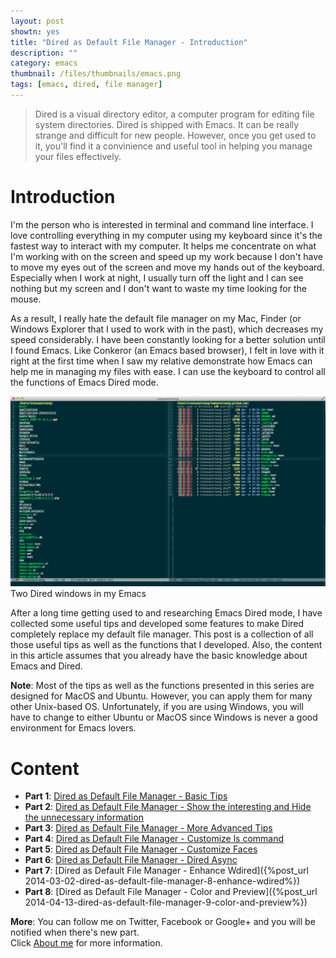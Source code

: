 ```yaml
---
layout: post
showtn: yes
title: "Dired as Default File Manager - Introduction"
description: ""
category: emacs
thumbnail: /files/thumbnails/emacs.png
tags: [emacs, dired, file manager]
---
```



> Dired is a visual directory editor, a computer program for editing file system
> directories. Dired is shipped with Emacs. It can be really strange and
> difficult for new people. However, once you get used to it, you'll find
> it a convinience and useful tool in helping you manage your files effectively.

# Introduction

I'm the person who is interested in terminal and command line interface. I love
controlling everything in my computer using my keyboard since it's the fastest
way to interact with my computer. It helps me concentrate on what I'm
working with on the screen and speed up my work because I don't have to move my
eyes out of the screen and move my hands out of the keyboard. Especially when I
work at night, I usually turn off the light and I can see nothing but my screen
and I don't want to waste my time looking for the mouse.

<!-- more -->

As a result, I really hate the default file manager on my Mac, Finder (or
Windows Explorer that I used to work with in the past), which decreases my speed
considerably. I have been constantly looking for a better solution until I found
Emacs. Like Conkeror (an Emacs based browser), I felt in love with it right at
the first time when I saw my relative demonstrate how Emacs can help me in
managing my files with ease. I can use the keyboard to control all the functions
of Emacs Dired mode.

![Dired mode in my Emacs](/files/2013-04-06-dired-mode-as-default-file-manager/dired.png)  
Two Dired windows in my Emacs

After a long time getting used to and researching Emacs Dired mode, I have
collected some useful tips and developed some features to make Dired completely
replace my default file manager. This post is a collection of all those useful
tips as well as the functions that I developed. Also, the content in this
article assumes that you already have the basic knowledge about Emacs and Dired.

**Note**: Most of the tips as well as the functions presented in this series are
designed for MacOS and Ubuntu. However, you can apply them for many other
Unix-based OS. Unfortunately, if you are using Windows, you will have to change
to either Ubuntu or MacOS since Windows is never a good environment for Emacs
lovers.

# Content

* **Part 1**:
[Dired as Default File Manager - Basic Tips](/2013/04/24/dired-as-default-file-manager-2-basic-tips/)  
* **Part 2**:
[Dired as Default File Manager - Show the interesting and Hide the unnecessary information](/2013/04/24/dired-as-default-file-manager-3-dired-details/)  
* **Part 3**:
[Dired as Default File Manager - More Advanced Tips](/2013/04/24/dired-as-default-file-manager-4-more-advanced-tips/)  
* **Part 4**:
[Dired as Default File Manager - Customize ls command](/2013/04/25/dired-as-default-file-manager-5-customize-ls-command/)  
* **Part 5**:
[Dired as Default File Manager - Customize Faces](/2013/04/25/dired-as-default-file-manager-6-customize-faces/)  
* **Part 6**:
[Dired as Default File Manager - Dired Async](/2013/04/25/dired-as-default-file-manager-7-dired-async/)  
* **Part 7**:
[Dired as Default File Manager - Enhance Wdired]({%post_url 2014-03-02-dired-as-default-file-manager-8-enhance-wdired%})
* **Part 8**:
[Dired as Default File Manager - Color and Preview]({%post_url 2014-04-13-dired-as-default-file-manager-9-color-and-preview%})

**More**: You can follow me on Twitter, Facebook or Google+ and you will be
notified when there's new part.  
Click [About me](/about.html) for more information.
